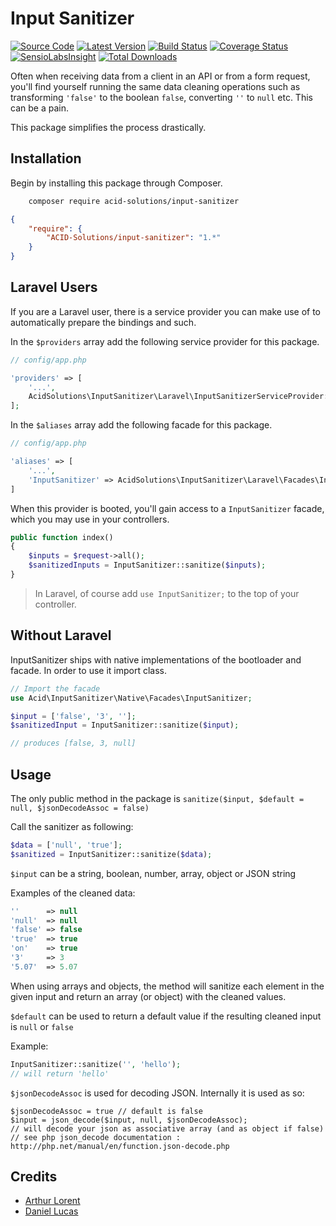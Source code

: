 # Input Sanitizer

[![Source Code](https://img.shields.io/badge/source-ACID--Solutions%2Finput--sanitizer-blue.svg)](https://github.com/ACID-Solutions/input-sanitizer)
[![Latest Version](https://img.shields.io/github/release/ACID-Solutions/input-sanitizer.svg?style=flat-square)](https://github.com/ACID-Solutions/input-sanitizer/releases)
[![Build Status](https://img.shields.io/travis/ACID-Solutions/input-sanitizer.svg?style=flat-square)](https://travis-ci.org/ACID-Solutions/input-sanitizer)
[![Coverage Status](https://img.shields.io/scrutinizer/coverage/g/ACID-Solutions/input-sanitizer.svg?style=flat-square)](https://scrutinizer-ci.com/g/ACID-Solutions/input-sanitizer/code-structure)
[![SensioLabsInsight](https://insight.sensiolabs.com/projects/3c577754-9101-4473-abb2-50155ed67282/small.png)](https://insight.sensiolabs.com/projects/3c577754-9101-4473-abb2-50155ed67282)
[![Total Downloads](https://img.shields.io/packagist/dt/ACID-Solutions/input-sanitizer.svg?style=flat-square)](https://packagist.org/packages/ACID-Solutions/input-sanitizer)

Often when receiving data from a client in an API or from a form request, you'll find yourself running the same data
cleaning operations such as transforming `'false'` to the boolean `false`, converting `''` to `null` etc. This can be a pain.

This package simplifies the process drastically.

## Installation

Begin by installing this package through Composer.

```bash
    composer require acid-solutions/input-sanitizer
```

```json
{
    "require": {
        "ACID-Solutions/input-sanitizer": "1.*"
    }
}
```

## Laravel Users

If you are a Laravel user, there is a service provider you can make use of to automatically prepare the bindings and
such.

In the `$providers` array add the following service provider for this package.

```php
// config/app.php

'providers' => [
    '...',
    AcidSolutions\InputSanitizer\Laravel\InputSanitizerServiceProvider::class
];
```

In the `$aliases` array add the following facade for this package.

```php
// config/app.php

'aliases' => [
    '...',
    'InputSanitizer' => AcidSolutions\InputSanitizer\Laravel\Facades\InputSanitizer::class
]
```

When this provider is booted, you'll gain access to a `InputSanitizer` facade, which you may use in your controllers.

```php
public function index()
{
    $inputs = $request->all();
    $sanitizedInputs = InputSanitizer::sanitize($inputs);
}
```

> In Laravel, of course add `use InputSanitizer;` to the top of your controller.

## Without Laravel

InputSanitizer ships with native implementations of the bootloader and facade. In order to use it import class.

```php
// Import the facade
use Acid\InputSanitizer\Native\Facades\InputSanitizer;

$input = ['false', '3', ''];
$sanitizedInput = InputSanitizer::sanitize($input);

// produces [false, 3, null]
```

## Usage

The only public method in the package is `sanitize($input, $default = null, $jsonDecodeAssoc = false)`

Call the sanitizer as following:

```php
$data = ['null', 'true'];
$sanitized = InputSanitizer::sanitize($data);
```

`$input` can be a string, boolean, number, array, object or JSON string

Examples of the cleaned data:

```php
''      => null
'null'  => null
'false' => false
'true'  => true
'on'    => true
'3'     => 3
'5.07'  => 5.07
```

When using arrays and objects, the method will sanitize each element in the given input and return an array (or object)
with the cleaned values.

`$default` can be used to return a default value if the resulting cleaned input is `null` or `false`

Example:

```php
InputSanitizer::sanitize('', 'hello');
// will return 'hello'
```

`$jsonDecodeAssoc` is used for decoding JSON. Internally it is used as so:

```
$jsonDecodeAssoc = true // default is false
$input = json_decode($input, null, $jsonDecodeAssoc);
// will decode your json as associative array (and as object if false)
// see php json_decode documentation : http://php.net/manual/en/function.json-decode.php
```

## Credits

- [Arthur Lorent](https://github.com/Okipa)
- [Daniel Lucas](https://github.com/daniel-chris-lucas)
